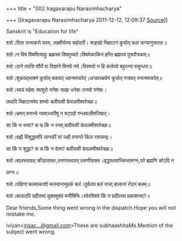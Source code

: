 +++
title = "002 Iragavarapu Narasimhacharya"

+++
[[Iragavarapu Narasimhacharya	2011-12-12, 12:09:37 [Source](https://groups.google.com/g/bvparishat/c/b_NibQI_GME)]]



Sanskrit is "Education for life"

श्लो।पिता रत्नाकरो यस्य, लक्ष्मीर्यस्य सहोदरी। शङ्खो भिक्षाटनं कुर्यात् फलं भाग्यानुसारतः॥

श्लो।न विषं विषमित्याहुः ब्रह्मस्वं विषमुच्यते।विषमेकाकिनं हन्ति ब्रह्मस्वं पुत्रपौत्रकम्॥

श्लो।दाने तपसि शौर्ये वा विज्ञाने विनये नये।विस्मयो न हि कर्तव्यो बहुरत्ना वसुन्धरा॥

श्लो।शुकवद्भाषणं कुर्यात् बकवत् ध्यानमाचरेत्।अजवच्चर्वणं कुर्यात् गजवत् स्नानमाचरेत्॥

श्लो।स्वयं महेशः श्वशुरो नगेशः सखा धनेशः तनयो गणेशः।

तथापि भिक्षाटनमेव शम्भोः बलीयसी केवलमीश्वरेच्छा॥

श्लो।भ्रमन् वनान्ते नवमञ्जरीषु न षट्पदो गन्धफलीमजिघ्रत्।

सा किं न रम्या? स च किं न रन्ता,बलीयसी केवलमीश्वरेच्छा॥

श्लो।वह्नौ विशुद्धामपि जानकीं तां जहौ वनान्ते किल रामचन्द्रः।

सा किं न शुद्धा? स च किं न वेत्ता? बलीयसी केवलमीश्वरेच्छा॥

श्लो।बालस्तावत् क्रीडासक्तः,तरुणस्तावत् तरुणीसक्तः।वृद्धस्तावच्चिन्तामग्नः,परे ब्रह्मणि कोऽपि न

लग्नः॥

श्लो।पक्षिणां बलमाकाशो मत्स्यानामुदकं बलं।दुर्बलय बलं राजा,बालानां रोदनं बलम्॥

श्लो।बालादपि ग्रहीतव्यं युक्तमुक्तं मनीषिभिः।रवेरविषये किं न प्रदीपस्य प्रकाशनम्?॥

Dear friends,Some thing went wrong in the dispatch.Hope you will not mistake me.

iviyan\<[insac...@gmail.com]()\>These are subhaashitaMs.Mention of the subject went wrong.

